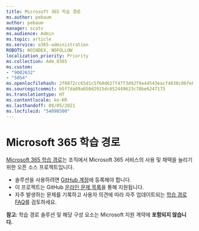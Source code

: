 ```yaml
---
title: Microsoft 365 학습 경로
ms.author: pebaum
author: pebaum
manager: scotv
ms.audience: Admin
ms.topic: article
ms.service: o365-administration
ROBOTS: NOINDEX, NOFOLLOW
localization_priority: Priority
ms.collection: Adm_O365
ms.custom:
- "9002632"
- "5054"
ms.openlocfilehash: 2f0872cc65d1c5f60d627f47f3d92f9a44543eacf4838c06feb04c082c88e29d
ms.sourcegitcommit: b5f7da89a650d2915dc652449623c78be6247175
ms.translationtype: HT
ms.contentlocale: ko-KR
ms.lasthandoff: 08/05/2021
ms.locfileid: "54098500"
---
```

# <a name="microsoft-365-learning-pathways"></a>Microsoft 365 학습 경로

[Microsoft 365 학습 경로](https://docs.microsoft.com/office365/customlearning/)는 조직에서 Microsoft 365 서비스의 사용 및 채택을 늘리기 위한 오픈 소스 프로젝트입니다.

- 솔루션을 사용하려면 [GitHub 계정](https://aka.ms/joingithub)에 등록해야 합니다.
- 이 프로젝트는 GitHub [온라인 문제 목록](https://aka.ms/CustomLearningHelp)을 통해 지원됩니다.
- 자주 발생하는 문제를 기록하고 사용자 의견에 따라 자주 업데이트되는 [학습 경로 FAQ](https://docs.microsoft.com/office365/customlearning/faq)를 검토하세요.

**참고**: 학습 경로 솔루션 및 해당 구성 요소는 Microsoft 지원 계약에 **포함되지 않습니다.**
